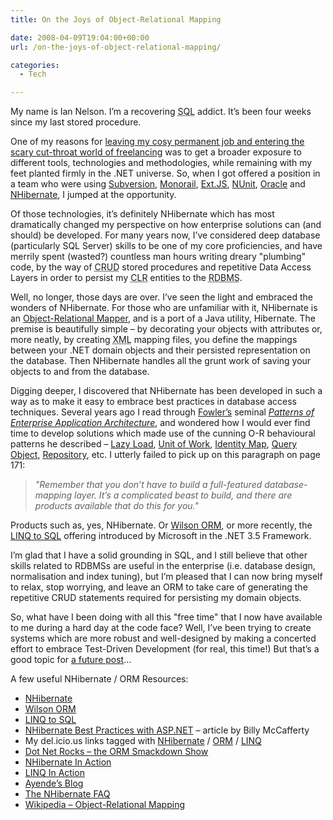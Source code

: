 ```yaml
---
title: On the Joys of Object-Relational Mapping

date: 2008-04-09T19:04:00+00:00
url: /on-the-joys-of-object-relational-mapping/

categories:
  - Tech

---
```

<!--kg-card-begin: html-->

My name is Ian Nelson. I’m a recovering <acronym title="Structured Query Language">SQL</acronym> addict. It’s been four weeks since my last stored procedure.

One of my reasons for [leaving my cosy permanent job and entering the scary cut-throat world of freelancing][1] was to get a broader exposure to different tools, technologies and methodologies, while remaining with my feet planted firmly in the .NET universe. So, when I got offered a position in a team who were using [Subversion][2], [Monorail][3], [Ext.JS][4], [NUnit][5], [Oracle][6] and [NHibernate][7], I jumped at the opportunity.

Of those technologies, it’s definitely NHibernate which has most dramatically changed my perspective on how enterprise solutions can (and should) be developed. For many years now, I’ve considered deep database (particularly SQL Server) skills to be one of my core proficiencies, and have merrily spent (wasted?) countless man hours writing dreary "plumbing" code, by the way of <acronym title="Create, Read, Update, Delete">CRUD</acronym> stored procedures and repetitive Data Access Layers in order to persist my <acronym title="Common Language Runtime">CLR</acronym> entities to the <acronym title="Relational Database Management System">RDBMS</acronym>.

Well, no longer, those days are over. I’ve seen the light and embraced the wonders of NHibernate. For those who are unfamiliar with it, NHibernate is an [Object-Relational Mapper][8], and is a port of a Java utility, Hibernate. The premise is beautifully simple – by decorating your objects with attributes or, more neatly, by creating <acronym title="eXtensible Markup Language">XML</acronym> mapping files, you define the mappings between your .NET domain objects and their persisted representation on the database. Then NHibernate handles all the grunt work of saving your objects to and from the database.

Digging deeper, I discovered that NHibernate has been developed in such a way as to make it easy to embrace best practices in database access techniques. Several years ago I read through [Fowler’s][9] seminal _[Patterns of Enterprise Application Architecture][10]_, and wondered how I would ever find time to develop solutions which made use of the cunning O-R behavioural patterns he described – [Lazy Load][11], [Unit of Work][12], [Identity Map][13], [Query Object][14], [Repository][15], etc. I utterly failed to pick up on this paragraph on page 171:

> _"Remember that you don’t have to build a full-featured database-mapping layer. It’s a complicated beast to build, and there are products available that do this for you."_

Products such as, yes, NHibernate. Or [Wilson ORM][16], or more recently, the [LINQ to SQL][17] offering introduced by Microsoft in the .NET 3.5 Framework.

I’m glad that I have a solid grounding in SQL, and I still believe that other skills related to RDBMSs are useful in the enterprise (i.e. database design, normalisation and index tuning), but I’m pleased that I can now bring myself to relax, stop worrying, and leave an ORM to take care of generating the repetitive CRUD statements required for persisting my domain objects.

So, what have I been doing with all this "free time" that I now have available to me during a hard day at the code face? Well, I’ve been trying to create systems which are more robust and well-designed by making a concerted effort to embrace Test-Driven Development (for real, this time!) But that’s a good topic for [a future post][18]…

A few useful NHibernate / ORM Resources:

  * [NHibernate][7]
  * [Wilson ORM][19]
  * [LINQ to SQL][17]
  * [NHibernate Best Practices with ASP.NET][20] – article by Billy McCafferty
  * My del.icio.us links tagged with [NHibernate][21] / [ORM][22] / [LINQ][23]
  * [Dot Net Rocks – the ORM Smackdown Show][24]
  * [NHibernate In Action][25]
  * [LINQ In Action][26]
  * [Ayende’s Blog][27]
  * [The NHibernate FAQ][28]
  * [Wikipedia – Object-Relational Mapping][8]

<!--kg-card-end: html-->

 [1]: https://blog.iannelson.uk/going-for-it/
 [2]: http://subversion.tigris.org/
 [3]: http://www.castleproject.org/MonoRail/
 [4]: http://extjs.com/
 [5]: http://www.nunit.org
 [6]: http://www.oracle.com/database/index.html
 [7]: http://www.nhibernate.org
 [8]: http://en.wikipedia.org/wiki/Object-relational_mapping
 [9]: http://www.martinfowler.com
 [10]: http://www.amazon.co.uk/gp/product/0321127420?ie=UTF8&tag=ianesbl-21&linkCode=as2&camp=1634&creative=6738&creativeASIN=0321127420
 [11]: http://martinfowler.com/eaaCatalog/lazyLoad.html
 [12]: http://martinfowler.com/eaaCatalog/unitOfWork.html
 [13]: http://martinfowler.com/eaaCatalog/identityMap.html
 [14]: http://martinfowler.com/eaaCatalog/queryObject.html
 [15]: http://martinfowler.com/eaaCatalog/repository.html
 [16]: http://www.ormapper.net/
 [17]: http://msdn2.microsoft.com/en-us/library/bb425822.aspx
 [18]: https://blog.iannelson.uk/12-reasons-why-i-love-unit-tests/
 [19]: http://www.ormapper.net
 [20]: http://www.codeproject.com/KB/architecture/NHibernateBestPractices.aspx
 [21]: http://del.icio.us/ianfnelson/nhibernate
 [22]: http://del.icio.us/ianfnelson/orm
 [23]: http://del.icio.us/ianfnelson/linq
 [24]: http://www.dotnetrocks.com/default.aspx?showNum=240
 [25]: http://www.amazon.co.uk/gp/product/1932394923?ie=UTF8&tag=ianesbl-21&linkCode=as2&camp=1634&creative=6738&creativeASIN=1932394923
 [26]: http://www.amazon.co.uk/gp/product/1933988169?ie=UTF8&tag=ianesbl-21&linkCode=as2&camp=1634&creative=6738&creativeASIN=1933988169
 [27]: http://www.ayende.com/
 [28]: http://blogs.hibernatingrhinos.com/nhibernate/Default.aspx